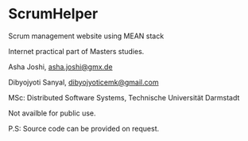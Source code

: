 # ScrumHelper
Scrum management website using MEAN stack

Internet practical part of Masters studies.

Asha Joshi, asha.joshi@gmx.de

Dibyojyoti Sanyal, dibyojyoticemk@gmail.com 

MSc: Distributed Software Systems, Technische Universität Darmstadt

Not availble for public use. 

P.S: Source code can be provided on request. 
